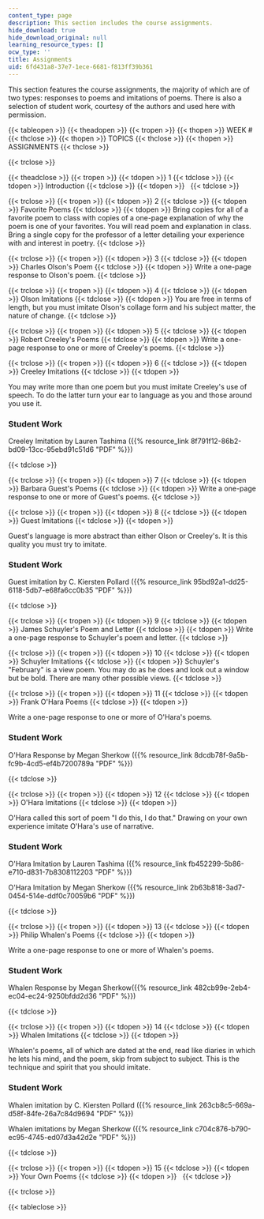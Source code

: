 ```yaml
---
content_type: page
description: This section includes the course assignments.
hide_download: true
hide_download_original: null
learning_resource_types: []
ocw_type: ''
title: Assignments
uid: 6fd431a8-37e7-1ece-6681-f813ff39b361
---
```


This section features the course assignments, the majority of which are of two types: responses to poems and imitations of poems. There is also a selection of student work, courtesy of the authors and used here with permission.

{{< tableopen >}}
{{< theadopen >}}
{{< tropen >}}
{{< thopen >}}
WEEK #
{{< thclose >}}
{{< thopen >}}
TOPICS
{{< thclose >}}
{{< thopen >}}
ASSIGNMENTS
{{< thclose >}}

{{< trclose >}}

{{< theadclose >}}
{{< tropen >}}
{{< tdopen >}}
1
{{< tdclose >}}
{{< tdopen >}}
Introduction
{{< tdclose >}}
{{< tdopen >}}
 
{{< tdclose >}}

{{< trclose >}}
{{< tropen >}}
{{< tdopen >}}
2
{{< tdclose >}}
{{< tdopen >}}
Favorite Poems
{{< tdclose >}}
{{< tdopen >}}
Bring copies for all of a favorite poem to class with copies of a one-page explanation of why the poem is one of your favorites. You will read poem and explanation in class. Bring a single copy for the professor of a letter detailing your experience with and interest in poetry.
{{< tdclose >}}

{{< trclose >}}
{{< tropen >}}
{{< tdopen >}}
3
{{< tdclose >}}
{{< tdopen >}}
Charles Olson's Poem
{{< tdclose >}}
{{< tdopen >}}
Write a one-page response to Olson's poem.
{{< tdclose >}}

{{< trclose >}}
{{< tropen >}}
{{< tdopen >}}
4
{{< tdclose >}}
{{< tdopen >}}
Olson Imitations
{{< tdclose >}}
{{< tdopen >}}
You are free in terms of length, but you must imitate Olson's collage form and his subject matter, the nature of change.
{{< tdclose >}}

{{< trclose >}}
{{< tropen >}}
{{< tdopen >}}
5
{{< tdclose >}}
{{< tdopen >}}
Robert Creeley's Poems
{{< tdclose >}}
{{< tdopen >}}
Write a one-page response to one or more of Creeley's poems.
{{< tdclose >}}

{{< trclose >}}
{{< tropen >}}
{{< tdopen >}}
6
{{< tdclose >}}
{{< tdopen >}}
Creeley Imitations
{{< tdclose >}}
{{< tdopen >}}


You may write more than one poem but you must imitate Creeley's use of speech. To do the latter turn your ear to language as you and those around you use it.

### Student Work

Creeley Imitation by Lauren Tashima ({{% resource_link 8f791f12-86b2-bd09-13cc-95ebd91c51d6 "PDF" %}})


{{< tdclose >}}

{{< trclose >}}
{{< tropen >}}
{{< tdopen >}}
7
{{< tdclose >}}
{{< tdopen >}}
Barbara Guest's Poems
{{< tdclose >}}
{{< tdopen >}}
Write a one-page response to one or more of Guest's poems.
{{< tdclose >}}

{{< trclose >}}
{{< tropen >}}
{{< tdopen >}}
8
{{< tdclose >}}
{{< tdopen >}}
Guest Imitations
{{< tdclose >}}
{{< tdopen >}}


Guest's language is more abstract than either Olson or Creeley's. It is this quality you must try to imitate.

### Student Work

Guest imitation by C. Kiersten Pollard ({{% resource_link 95bd92a1-dd25-6118-5db7-e68fa6cc0b35 "PDF" %}})


{{< tdclose >}}

{{< trclose >}}
{{< tropen >}}
{{< tdopen >}}
9
{{< tdclose >}}
{{< tdopen >}}
James Schuyler's Poem and Letter
{{< tdclose >}}
{{< tdopen >}}
Write a one-page response to Schuyler's poem and letter.
{{< tdclose >}}

{{< trclose >}}
{{< tropen >}}
{{< tdopen >}}
10
{{< tdclose >}}
{{< tdopen >}}
Schuyler Imitations
{{< tdclose >}}
{{< tdopen >}}
Schuyler's "February" is a view poem. You may do as he does and look out a window but be bold. There are many other possible views.
{{< tdclose >}}

{{< trclose >}}
{{< tropen >}}
{{< tdopen >}}
11
{{< tdclose >}}
{{< tdopen >}}
Frank O'Hara Poems
{{< tdclose >}}
{{< tdopen >}}


Write a one-page response to one or more of O'Hara's poems.

### Student Work

O'Hara Response by Megan Sherkow ({{% resource_link 8dcdb78f-9a5b-fc9b-4cd5-ef4b7200789a "PDF" %}})


{{< tdclose >}}

{{< trclose >}}
{{< tropen >}}
{{< tdopen >}}
12
{{< tdclose >}}
{{< tdopen >}}
O'Hara Imitations
{{< tdclose >}}
{{< tdopen >}}


O'Hara called this sort of poem "I do this, I do that." Drawing on your own experience imitate O'Hara's use of narrative.

### Student Work

O'Hara Imitation by Lauren Tashima ({{% resource_link fb452299-5b86-e710-d831-7b8308112203 "PDF" %}})

O'Hara Imitation by Megan Sherkow ({{% resource_link 2b63b818-3ad7-0454-514e-ddf0c70059b6 "PDF" %}})


{{< tdclose >}}

{{< trclose >}}
{{< tropen >}}
{{< tdopen >}}
13
{{< tdclose >}}
{{< tdopen >}}
Philip Whalen's Poems
{{< tdclose >}}
{{< tdopen >}}


Write a one-page response to one or more of Whalen's poems.

### Student Work

Whalen Response by Megan Sherkow({{% resource_link 482cb99e-2eb4-ec04-ec24-9250bfdd2d36 "PDF" %}})


{{< tdclose >}}

{{< trclose >}}
{{< tropen >}}
{{< tdopen >}}
14
{{< tdclose >}}
{{< tdopen >}}
Whalen Imitations
{{< tdclose >}}
{{< tdopen >}}


Whalen's poems, all of which are dated at the end, read like diaries in which he lets his mind, and the poem, skip from subject to subject. This is the technique and spirit that you should imitate.

### Student Work

Whalen imitation by C. Kiersten Pollard ({{% resource_link 263cb8c5-669a-d58f-84fe-26a7c84d9694 "PDF" %}})

Whalen imitations by Megan Sherkow ({{% resource_link c704c876-b790-ec95-4745-ed07d3a42d2e "PDF" %}})


{{< tdclose >}}

{{< trclose >}}
{{< tropen >}}
{{< tdopen >}}
15
{{< tdclose >}}
{{< tdopen >}}
Your Own Poems
{{< tdclose >}}
{{< tdopen >}}
 
{{< tdclose >}}

{{< trclose >}}

{{< tableclose >}}